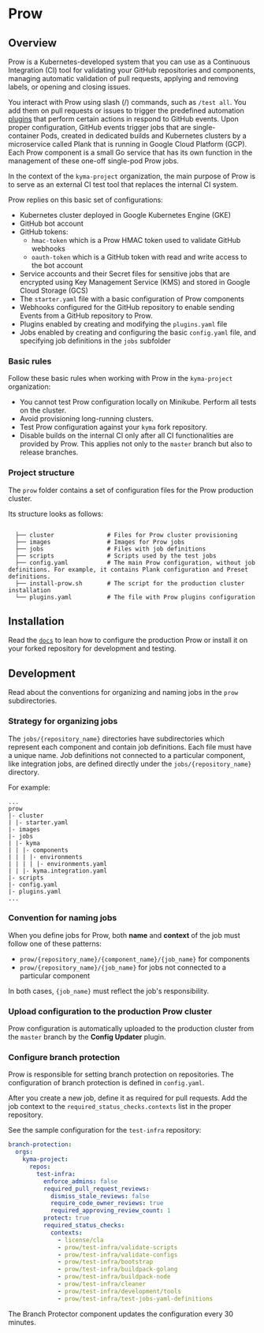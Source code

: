 # Prow

## Overview

Prow is a Kubernetes-developed system that you can use as a Continuous Integration (CI) tool for validating your GitHub repositories and components, managing automatic validation of pull requests, applying and removing labels, or opening and closing issues.

You interact with Prow using slash (/) commands, such as `/test all`. You add them on pull requests or issues to trigger the predefined automation [plugins](https://status.build.kyma-project.io/plugins) that perform certain actions in respond to GitHub events. Upon proper configuration, GitHub events trigger jobs that are single-container Pods, created in dedicated builds and Kubernetes clusters by a microservice called Plank that is running in Google Cloud Platform (GCP). Each Prow component is a small Go service that has its own function in the management of these one-off single-pod Prow jobs.

In the context of the `kyma-project` organization, the main purpose of Prow is to serve as an external CI test tool that replaces the internal CI system.

Prow replies on this basic set of configurations:

- Kubernetes cluster deployed in Google Kubernetes Engine (GKE)
- GitHub bot account
- GitHub tokens:
  - `hmac-token` which is a Prow HMAC token used to validate GitHub webhooks
  - `oauth-token` which is a GitHub token with read and write access to the bot account
- Service accounts and their Secret files for sensitive jobs that are encrypted using Key Management Service (KMS) and stored in Google Cloud Storage (GCS)
- The `starter.yaml` file with a basic configuration of Prow components
- Webhooks configured for the GitHub repository to enable sending Events from a GitHub repository to Prow.
- Plugins enabled by creating and modifying the `plugins.yaml` file
- Jobs enabled by creating and configuring the basic `config.yaml` file, and specifying job definitions in the `jobs` subfolder

### Basic rules

Follow these basic rules when working with Prow in the `kyma-project` organization:

- You cannot test Prow configuration locally on Minikube. Perform all tests on the cluster.
- Avoid provisioning long-running clusters.
- Test Prow configuration against your `kyma` fork repository.
- Disable builds on the internal CI only after all CI functionalities are provided by Prow. This applies not only to the `master` branch but also to release branches.

### Project structure

The `prow` folder contains a set of configuration files for the Prow production cluster.

<!-- Update the folder structure each time you modify it. -->

Its structure looks as follows:

```

  ├── cluster               # Files for Prow cluster provisioning
  ├── images                # Images for Prow jobs
  ├── jobs                  # Files with job definitions
  ├── scripts               # Scripts used by the test jobs
  ├── config.yaml           # The main Prow configuration, without job definitions. For example, it contains Plank configuration and Preset definitions.
  ├── install-prow.sh       # The script for the production cluster installation
  └── plugins.yaml          # The file with Prow plugins configuration
```

## Installation

Read the [`docs`](../docs/prow/README.md) to lean how to configure the production Prow or install it on your forked repository for development and testing.

## Development

Read about the conventions for organizing and naming jobs in the `prow` subdirectories.

### Strategy for organizing jobs

The `jobs/{repository_name}` directories have subdirectories which represent each component and contain job definitions. Each file must have a unique name. Job definitions not connected to a particular component, like integration jobs, are defined directly under the `jobs/{repository_name}` directory.

For example:

```
...
prow
|- cluster
| |- starter.yaml
|- images
|- jobs
| |- kyma
| | |- components
| | | |- environments
| | | | |- environments.yaml
| | |- kyma.integration.yaml
|- scripts
|- config.yaml
|- plugins.yaml
...
```

### Convention for naming jobs

When you define jobs for Prow, both **name** and **context** of the job must follow one of these patterns:

- `prow/{repository_name}/{component_name}/{job_name}` for components
- `prow/{repository_name}/{job_name}` for jobs not connected to a particular component

In both cases, `{job_name}` must reflect the job's responsibility.

### Upload configuration to the production Prow cluster

Prow configuration is automatically uploaded to the production cluster from the `master` branch by the **Config Updater** plugin.

### Configure branch protection

Prow is responsible for setting branch protection on repositories. The configuration of branch protection is defined in `config.yaml`.

After you create a new job, define it as required for pull requests. Add the job context to the `required_status_checks.contexts` list in the proper repository.

See the sample configuration for the `test-infra` repository:

```yaml
branch-protection:
  orgs:
    kyma-project:
      repos:
        test-infra:
          enforce_admins: false
          required_pull_request_reviews:
            dismiss_stale_reviews: false
            require_code_owner_reviews: true
            required_approving_review_count: 1
          protect: true
          required_status_checks:
            contexts:
              - license/cla
              - prow/test-infra/validate-scripts
              - prow/test-infra/validate-configs
              - prow/test-infra/bootstrap
              - prow/test-infra/buildpack-golang
              - prow/test-infra/buildpack-node
              - prow/test-infra/cleaner
              - prow/test-infra/development/tools
              - prow/test-infra/test-jobs-yaml-definitions
```

The Branch Protector component updates the configuration every 30 minutes.
